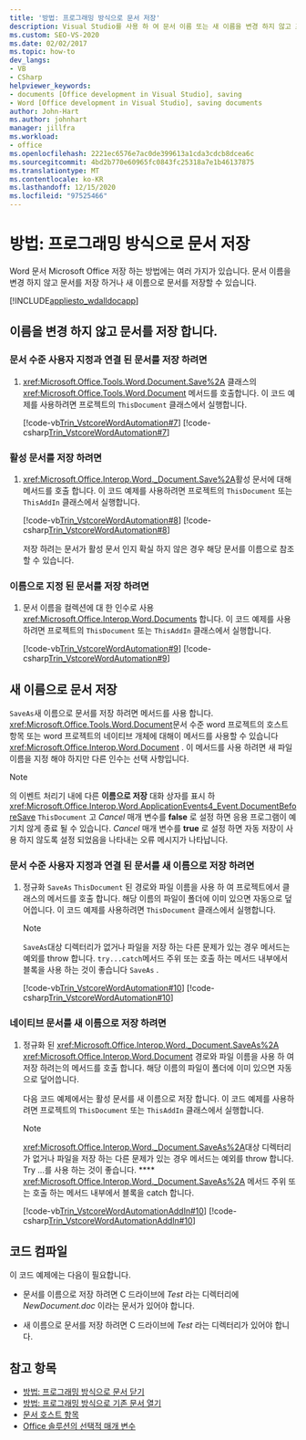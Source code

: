 ```yaml
---
title: '방법: 프로그래밍 방식으로 문서 저장'
description: Visual Studio를 사용 하 여 문서 이름 또는 새 이름을 변경 하지 않고 프로그래밍 방식으로 문서를 저장 하는 방법을 알아봅니다.
ms.custom: SEO-VS-2020
ms.date: 02/02/2017
ms.topic: how-to
dev_langs:
- VB
- CSharp
helpviewer_keywords:
- documents [Office development in Visual Studio], saving
- Word [Office development in Visual Studio], saving documents
author: John-Hart
ms.author: johnhart
manager: jillfra
ms.workload:
- office
ms.openlocfilehash: 2221ec6576e7ac0de399613a1cda3cdcb8dcea6c
ms.sourcegitcommit: 4bd2b770e60965fc0843fc25318a7e1b46137875
ms.translationtype: MT
ms.contentlocale: ko-KR
ms.lasthandoff: 12/15/2020
ms.locfileid: "97525466"
---
```

# <a name="how-to-programmatically-save-documents"></a>방법: 프로그래밍 방식으로 문서 저장

Word 문서 Microsoft Office 저장 하는 방법에는 여러 가지가 있습니다. 문서 이름을 변경 하지 않고 문서를 저장 하거나 새 이름으로 문서를 저장할 수 있습니다.

[!INCLUDE[appliesto_wdalldocapp](../vsto/includes/appliesto-wdalldocapp-md.md)]

## <a name="save-a-document-without-changing-the-name"></a>이름을 변경 하지 않고 문서를 저장 합니다.

### <a name="to-save-the-document-associated-with-a-document-level-customization"></a>문서 수준 사용자 지정과 연결 된 문서를 저장 하려면

1. <xref:Microsoft.Office.Tools.Word.Document.Save%2A> 클래스의 <xref:Microsoft.Office.Tools.Word.Document> 메서드를 호출합니다. 이 코드 예제를 사용하려면 프로젝트의 `ThisDocument` 클래스에서 실행합니다.

     [!code-vb[Trin_VstcoreWordAutomation#7](../vsto/codesnippet/VisualBasic/Trin_VstcoreWordAutomationVB/ThisDocument.vb#7)]
     [!code-csharp[Trin_VstcoreWordAutomation#7](../vsto/codesnippet/CSharp/Trin_VstcoreWordAutomationCS/ThisDocument.cs#7)]

### <a name="to-save-the-active-document"></a>활성 문서를 저장 하려면

1. <xref:Microsoft.Office.Interop.Word._Document.Save%2A>활성 문서에 대해 메서드를 호출 합니다. 이 코드 예제를 사용하려면 프로젝트의 `ThisDocument` 또는 `ThisAddIn` 클래스에서 실행합니다.

    [!code-vb[Trin_VstcoreWordAutomation#8](../vsto/codesnippet/VisualBasic/Trin_VstcoreWordAutomationVB/ThisDocument.vb#8)]
    [!code-csharp[Trin_VstcoreWordAutomation#8](../vsto/codesnippet/CSharp/Trin_VstcoreWordAutomationCS/ThisDocument.cs#8)]

   저장 하려는 문서가 활성 문서 인지 확실 하지 않은 경우 해당 문서를 이름으로 참조할 수 있습니다.

### <a name="to-save-a-document-specified-by-name"></a>이름으로 지정 된 문서를 저장 하려면

1. 문서 이름을 컬렉션에 대 한 인수로 사용 <xref:Microsoft.Office.Interop.Word.Documents> 합니다. 이 코드 예제를 사용하려면 프로젝트의 `ThisDocument` 또는 `ThisAddIn` 클래스에서 실행합니다.

     [!code-vb[Trin_VstcoreWordAutomation#9](../vsto/codesnippet/VisualBasic/Trin_VstcoreWordAutomationVB/ThisDocument.vb#9)]
     [!code-csharp[Trin_VstcoreWordAutomation#9](../vsto/codesnippet/CSharp/Trin_VstcoreWordAutomationCS/ThisDocument.cs#9)]

## <a name="save-a-document-with-a-new-name"></a>새 이름으로 문서 저장

`SaveAs`새 이름으로 문서를 저장 하려면 메서드를 사용 합니다. <xref:Microsoft.Office.Tools.Word.Document>문서 수준 word 프로젝트의 호스트 항목 또는 word 프로젝트의 네이티브 개체에 대해이 메서드를 사용할 수 있습니다 <xref:Microsoft.Office.Interop.Word.Document> . 이 메서드를 사용 하려면 새 파일 이름을 지정 해야 하지만 다른 인수는 선택 사항입니다.

> [!NOTE]
> 의 이벤트 처리기 내에 다른 **이름으로 저장** 대화 상자를 표시 하 <xref:Microsoft.Office.Interop.Word.ApplicationEvents4_Event.DocumentBeforeSave> `ThisDocument` 고 *Cancel* 매개 변수를 **false** 로 설정 하면 응용 프로그램이 예기치 않게 종료 될 수 있습니다. *Cancel* 매개 변수를 **true** 로 설정 하면 자동 저장이 사용 하지 않도록 설정 되었음을 나타내는 오류 메시지가 나타납니다.

### <a name="to-save-the-document-associated-with-a-document-level-customization-with-a-new-name"></a>문서 수준 사용자 지정과 연결 된 문서를 새 이름으로 저장 하려면

1. 정규화 `SaveAs` `ThisDocument` 된 경로와 파일 이름을 사용 하 여 프로젝트에서 클래스의 메서드를 호출 합니다. 해당 이름의 파일이 폴더에 이미 있으면 자동으로 덮어씁니다. 이 코드 예제를 사용하려면 `ThisDocument` 클래스에서 실행합니다.

    > [!NOTE]
    > `SaveAs`대상 디렉터리가 없거나 파일을 저장 하는 다른 문제가 있는 경우 메서드는 예외를 throw 합니다. `try...catch`메서드 주위 또는 호출 하는 메서드 내부에서 블록을 사용 하는 것이 좋습니다 `SaveAs` .

     [!code-vb[Trin_VstcoreWordAutomation#10](../vsto/codesnippet/VisualBasic/Trin_VstcoreWordAutomationVB/ThisDocument.vb#10)]
     [!code-csharp[Trin_VstcoreWordAutomation#10](../vsto/codesnippet/CSharp/Trin_VstcoreWordAutomationCS/ThisDocument.cs#10)]

### <a name="to-save-a-native-document-with-a-new-name"></a>네이티브 문서를 새 이름으로 저장 하려면

1. 정규화 된 <xref:Microsoft.Office.Interop.Word._Document.SaveAs%2A> <xref:Microsoft.Office.Interop.Word.Document> 경로와 파일 이름을 사용 하 여 저장 하려는의 메서드를 호출 합니다. 해당 이름의 파일이 폴더에 이미 있으면 자동으로 덮어씁니다.

     다음 코드 예제에서는 활성 문서를 새 이름으로 저장 합니다. 이 코드 예제를 사용하려면 프로젝트의 `ThisDocument` 또는 `ThisAddIn` 클래스에서 실행합니다.

    > [!NOTE]
    > <xref:Microsoft.Office.Interop.Word._Document.SaveAs%2A>대상 디렉터리가 없거나 파일을 저장 하는 다른 문제가 있는 경우 메서드는 예외를 throw 합니다. Try ...를 사용 하는 것이 좋습니다. **** <xref:Microsoft.Office.Interop.Word._Document.SaveAs%2A> 메서드 주위 또는 호출 하는 메서드 내부에서 블록을 catch 합니다.

     [!code-vb[Trin_VstcoreWordAutomationAddIn#10](../vsto/codesnippet/VisualBasic/Trin_VstcoreWordAutomationAddIn/ThisAddIn.vb#10)]
     [!code-csharp[Trin_VstcoreWordAutomationAddIn#10](../vsto/codesnippet/CSharp/Trin_VstcoreWordAutomationAddIn/ThisAddIn.cs#10)]

## <a name="compile-the-code"></a>코드 컴파일

이 코드 예제에는 다음이 필요합니다.

- 문서를 이름으로 저장 하려면 C 드라이브에 *Test* 라는 디렉터리에 *NewDocument.doc* 이라는 문서가 있어야 합니다.

- 새 이름으로 문서를 저장 하려면 C 드라이브에 *Test* 라는 디렉터리가 있어야 합니다.

## <a name="see-also"></a>참고 항목

- [방법: 프로그래밍 방식으로 문서 닫기](../vsto/how-to-programmatically-close-documents.md)
- [방법: 프로그래밍 방식으로 기존 문서 열기](../vsto/how-to-programmatically-open-existing-documents.md)
- [문서 호스트 항목](../vsto/document-host-item.md)
- [Office 솔루션의 선택적 매개 변수](../vsto/optional-parameters-in-office-solutions.md)
